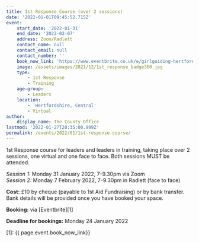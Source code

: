```yaml
---
title: 1st Response Course (over 2 sessions)
date: '2022-01-01T09:45:52.715Z'
event:
    start_date: '2022-01-31'
    end_date: '2022-02-07'
    address: Zoom/Radlett
    contact_name: null
    contact_email: null
    contact_number: ''
    book_now_link: 'https://www.eventbrite.co.uk/e/girlguiding-hertfordshire-full-1st-response-course-over-2-sessions-tickets-235328051537'
    image: /assets/images/2021/12/1st_response_badge360.jpg
    type:
        - 1st Response
        - Training
    age-group:
        - Leaders
    location:
        - 'Hertfordshire, Central'
        - Virtual
author:
    display_name: The County Office
lastmod: '2022-01-27T20:35:00.909Z'
permalink: /events/2022/01/1st-response-course/
---
```


1st Response course for leaders and leaders in training, taking place over 2 sessions, one virtual and one face to face.  Both sessions MUST be attended.

_Session 1:_ Monday 31 January 2022, 7-9.30pm via Zoom  
_Session 2:_ Monday 7 February 2022, 7-9.30pm in Radlett (face to face)

**Cost:** £10 by cheque (payable to 1st Aid Fundraising) or by bank transfer.  Bank details will be provided once you have booked your space.

**Booking:** via [Eventbrite][1]

**Deadline for bookings:** Monday 24 January 2022


[1]: {{ page.event.book_now_link}}
